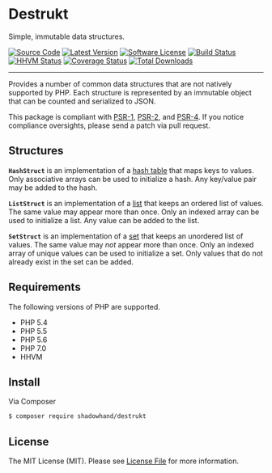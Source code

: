 # Destrukt

Simple, immutable data structures.

[![Source Code](http://img.shields.io/badge/source-shadowhand/destrukt.svg?style=flat-square)](https://github.com/shadowhand/destrukt)
[![Latest Version](https://img.shields.io/github/release/shadowhand/destrukt.svg?style=flat-square)](https://github.com/shadowhand/destrukt/releases)
[![Software License](https://img.shields.io/badge/license-MIT-brightgreen.svg?style=flat-square)](https://github.com/shadowhand/destrukt/blob/master/LICENSE)
[![Build Status](https://img.shields.io/travis/shadowhand/destrukt/master.svg?style=flat-square)](https://travis-ci.org/shadowhand/destrukt)
[![HHVM Status](https://img.shields.io/hhvm/shadowhand/destrukt.svg?style=flat-square)](http://hhvm.h4cc.de/package/shadowhand/destrukt)
[![Coverage Status](https://img.shields.io/coveralls/shadowhand/destrukt/master.svg?style=flat-square)](https://coveralls.io/r/shadowhand/destrukt?branch=master)
[![Total Downloads](https://img.shields.io/packagist/dt/shadowhand/destrukt.svg?style=flat-square)](https://packagist.org/packages/shadowhand/destrukt)

---

Provides a number of common data structures that are not natively supported by PHP.
Each structure is represented by an immutable object that can be counted and
serialized to JSON.

This package is compliant with [PSR-1][], [PSR-2][], and [PSR-4][]. If you notice
compliance oversights, please send a patch via pull request.

[PSR-1]: https://github.com/php-fig/fig-standards/blob/master/accepted/PSR-1-basic-coding-standard.md
[PSR-2]: https://github.com/php-fig/fig-standards/blob/master/accepted/PSR-2-coding-style-guide.md
[PSR-4]: https://github.com/php-fig/fig-standards/blob/master/accepted/PSR-4-autoloader.md

## Structures

**`HashStruct`** is an implementation of a [hash table][wiki-hash] that maps keys
to values. Only associative arrays can be used to initialize a hash. Any key/value
pair may be added to the hash.

**`ListStruct`** is an implementation of a [list][wiki-list] that keeps an
ordered list of values. The same value may appear more than once. Only an
indexed array can be used to initialize a list. Any value can be added to
the list.

**`SetStruct`** is an implementation of a [set][wiki-set] that keeps an unordered
list of values. The same value may *not* appear more than once. Only an indexed
array of unique values can be used to initialize a set. Only values that do not
already exist in the set can be added.

[wiki-hash]: https://en.wikipedia.org/wiki/Hash_table
[wiki-list]: https://en.wikipedia.org/wiki/List_(abstract_data_type)
[wiki-set]: https://en.wikipedia.org/wiki/Set_(abstract_data_type)

## Requirements

The following versions of PHP are supported.

* PHP 5.4
* PHP 5.5
* PHP 5.6
* PHP 7.0
* HHVM

## Install

Via Composer

```bash
$ composer require shadowhand/destrukt
```

## License

The MIT License (MIT). Please see [License File](LICENSE) for more information.
